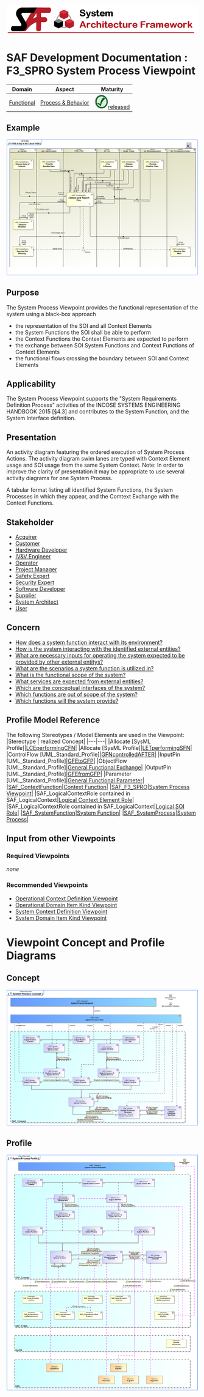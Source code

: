 ![System Architecture Framework](../../diagrams/Banner_SAF.png)
# SAF Development Documentation : **F3_SPRO** System Process Viewpoint
|**Domain**|**Aspect**|**Maturity**|
| --- | --- | --- |
|[Functional](../../domains.md#Domain-Functional)|[Process & Behavior](../../aspects.md#Aspect-Process-&-Behavior)|![Released](../../diagrams/Symbol_confirmed.png )[released](../../using-saf/maturity.md#released)|
## Example
![System-Process-Viewpoint-primary-example.svg](../../diagrams/vp-examples/System-Process-Viewpoint-primary-example.svg)
## Purpose
The System Process Viewpoint provides the functional representation of the system using a black-box approach
* the representation of the SOI and all Context Elements
* the System Functions the SOI shall be able to perform
* the Context Functions the Context Elements are expected to perform
* the exchange between SOI System Functions and Context Functions of Context Elements
* the functional flows crossing the boundary between SOI and Context Elements
## Applicability
The System Process Viewpoint supports the "System Requirements Definition Process" activities of the INCOSE SYSTEMS ENGINEERING HANDBOOK 2015 [§4.3] and contributes to the System Function, and the System Interface definition.
## Presentation
An activity diagram featuring the ordered execution of System Process Actions. The activity diagram swim lanes are typed with Context Element usage and SOI usage from the same System Context. 
Note: In order to improve the clarity of presentation it may be appropriate to use several activity diagrams for one System Process.

A tabular format listing all identified System Functions, the System Processes in which they appear, and the Comtext Exchange with the Context Functions.

## Stakeholder
* [Acquirer](../../stakeholders.md#Acquirer)
* [Customer](../../stakeholders.md#Customer)
* [Hardware Developer](../../stakeholders.md#Hardware-Developer)
* [IV&V Engineer](../../stakeholders.md#IV&V-Engineer)
* [Operator](../../stakeholders.md#Operator)
* [Project Manager](../../stakeholders.md#Project-Manager)
* [Safety Expert](../../stakeholders.md#Safety-Expert)
* [Security Expert](../../stakeholders.md#Security-Expert)
* [Software Developer](../../stakeholders.md#Software-Developer)
* [Supplier](../../stakeholders.md#Supplier)
* [System Architect](../../stakeholders.md#System-Architect)
* [User](../../stakeholders.md#User)
## Concern
* [How does a system function interact with its environment?](../../concerns.md#_2021x_2_8710274_1674576758952_658537_23403)
* [How is the system interacting with the identified external entities?](../../concerns.md#_2021x_2_8710274_1674576758710_799233_23181)
* [What are necessary inputs for operating the system expected to be provided by other external entitys?](../../concerns.md#_2021x_2_8710274_1674576758674_250912_23143)
* [What are the scenarios a system function is utilized in?](../../concerns.md#_2021x_2_8710274_1674576758630_745758_23103)
* [What is the functional scope of the system?](../../concerns.md#_2021x_2_8710274_1674576758960_189958_23415)
* [What services are expected from external entities?](../../concerns.md#_2021x_2_8710274_1674576758798_462644_23290)
* [Which are the conceptual interfaces of the system?](../../concerns.md#_2021x_2_8710274_1674576758808_527146_23298)
* [Which functions are out of scope of the system?](../../concerns.md#_2021x_2_8710274_1674576758924_539039_23390)
* [Which functions will the system provide?](../../concerns.md#_2021x_2_8710274_1674576758649_392764_23120)
## Profile Model Reference
The following Stereotypes / Model Elements are used in the Viewpoint:
|Stereotype | realized Concept|
|---|---|
|Allocate [SysML Profile]|[LCEperformingCFN](../concept/concepts.md#LCEperformingCFN)|
|Allocate [SysML Profile]|[LETperformingSFN](../concept/concepts.md#LETperformingSFN)|
|ControlFlow [UML_Standard_Profile]|[GFNcontrolledAFTER](../concept/concepts.md#GFNcontrolledAFTER)|
|InputPin [UML_Standard_Profile]|[GFEtoGFP](../concept/concepts.md#GFEtoGFP)|
|ObjectFlow [UML_Standard_Profile]|[General Functional Exchange](../concept/concepts.md#General-Functional-Exchange)|
|OutputPin [UML_Standard_Profile]|[GFEfromGFP](../concept/concepts.md#GFEfromGFP)|
|Parameter [UML_Standard_Profile]|[General Functional Parameter](../concept/concepts.md#General-Functional-Parameter)|
|[SAF_ContextFunction](../../stereotypes.md#SAF_ContextFunction)|[Context Function](../concept/concepts.md#Context-Function)|
|[SAF_F3_SPRO](../../stereotypes.md#SAF_F3_SPRO)|[System Process Viewpoint](../concept/concepts.md#System-Process-Viewpoint)|
|SAF_LogicalContextRole contained in SAF_LogicalContext|[Logical Context Element Role](../concept/concepts.md#Logical-Context-Element-Role)|
|SAF_LogicalContextRole contained in SAF_LogicalContext|[Logical SOI Role](../concept/concepts.md#Logical-SOI-Role)|
|[SAF_SystemFunction](../../stereotypes.md#SAF_SystemFunction)|[System Function](../concept/concepts.md#System-Function)|
|[SAF_SystemProcess](../../stereotypes.md#SAF_SystemProcess)|[System Process](../concept/concepts.md#System-Process)|
## Input from other Viewpoints
### Required Viewpoints
*none*
### Recommended Viewpoints
* [Operational Context Definition Viewpoint](Operational-Context-Definition-Viewpoint.md)
* [Operational Domain Item Kind Viewpoint](Operational-Domain-Item-Kind-Viewpoint.md)
* [System Context Definition Viewpoint](System-Context-Definition-Viewpoint.md)
* [System Domain Item Kind Viewpoint](System-Domain-Item-Kind-Viewpoint.md)
# Viewpoint Concept and Profile Diagrams
## Concept
![System Process Concept](diagrams/System-Process-Concept.svg)
## Profile
![System Process Profile](diagrams/System-Process-Profile.svg)
